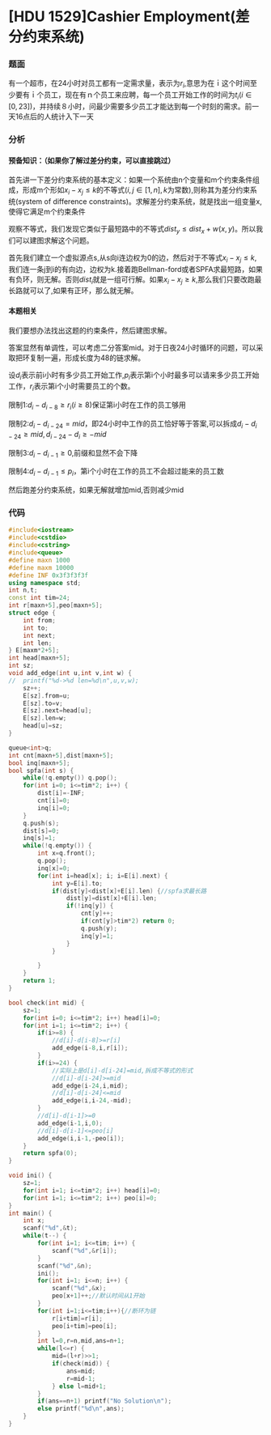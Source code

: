 # [HDU 1529]Cashier Employment(差分约束系统)

### 题面

有一个超市，在24小时对员工都有一定需求量，表示为$r_i$,意思为在ｉ这个时间至少要有ｉ个员工，现在有ｎ个员工来应聘，每一个员工开始工作的时间为$t_i(i \in [0,23])$，并持续８小时，问最少需要多少员工才能达到每一个时刻的需求。前一天16点后的人统计入下一天

### 分析

#### 预备知识：（如果你了解过差分约束，可以直接跳过）

首先讲一下差分约束系统的基本定义：如果一个系统由n个变量和m个约束条件组成，形成m个形如$x_i-x_j≤k​$的不等式($i,j∈[1,n],k​$为常数),则称其为差分约束系统(system of difference constraints)。求解差分约束系统，就是找出一组变量x,使得它满足m个约束条件

观察不等式，我们发现它类似于最短路中的不等式$dist_y \leq dist_x +w(x,y)​$。所以我们可以建图求解这个问题。

首先我们建立一个虚拟源点s,从s向i连边权为0的边，然后对于不等式$x_i-x_j≤k$,我们连一条j到i的有向边，边权为k.接着跑Bellman-ford或者SPFA求最短路，如果有负环，则无解。否则$dist_i$就是一组可行解。如果$x_i-x_j \geq k$,那么我们只要改跑最长路就可以了,如果有正环，那么就无解。



#### 本题相关

我们要想办法找出这题的约束条件，然后建图求解。

答案显然有单调性，可以考虑二分答案mid。对于日夜24小时循环的问题，可以采取把环复制一遍，形成长度为48的链求解。

设$d_i$表示前i小时有多少员工开始工作,$p_i$表示第i个小时最多可以请来多少员工开始工作，$r_i$表示第i个小时需要员工的个数。

限制1:$d_i -d_{i-8} \geq r_i (i \geq 8)​$ 保证第i小时在工作的员工够用

限制2:$d_i-d_{i-24} =mid$，即24小时中工作的员工恰好等于答案,可以拆成$d_i-d_{i-24} \geq mid,d_{i-24}-d_i \geq -mid$

限制3:$d_i - d_{i-1} \geq 0$,前缀和显然不会下降

限制4:$d_i - d_{i-1} \leq p_i$，第i个小时在工作的员工不会超过能来的员工数

然后跑差分约束系统，如果无解就增加mid,否则减少mid

### 代码

```cpp
#include<iostream>
#include<cstdio>
#include<cstring>
#include<queue>
#define maxn 1000
#define maxm 10000
#define INF 0x3f3f3f3f
using namespace std;
int n,t;
const int tim=24;
int r[maxn+5],peo[maxn+5];
struct edge {
	int from;
	int to;
	int next;
	int len;
} E[maxm*2+5];
int head[maxn+5];
int sz;
void add_edge(int u,int v,int w) {
//	printf("%d->%d len=%d\n",u,v,w);
	sz++;
	E[sz].from=u;
	E[sz].to=v;
	E[sz].next=head[u];
	E[sz].len=w;
	head[u]=sz;
}

queue<int>q;
int cnt[maxn+5],dist[maxn+5];
bool inq[maxn+5];
bool spfa(int s) {
	while(!q.empty()) q.pop();
	for(int i=0; i<=tim*2; i++) {
		dist[i]=-INF;
		cnt[i]=0;
		inq[i]=0;
	}
	q.push(s);
	dist[s]=0;
	inq[s]=1;
	while(!q.empty()) {
		int x=q.front();
		q.pop();
		inq[x]=0;
		for(int i=head[x]; i; i=E[i].next) {
			int y=E[i].to;
			if(dist[y]<dist[x]+E[i].len) {//spfa求最长路 
				dist[y]=dist[x]+E[i].len;
				if(!inq[y]) {
					cnt[y]++;
					if(cnt[y]>tim*2) return 0;
					q.push(y);
					inq[y]=1;
				}
			}

		}
	}
	return 1;
}

bool check(int mid) {
	sz=1;
	for(int i=0; i<=tim*2; i++) head[i]=0;
	for(int i=1; i<=tim*2; i++) {
		if(i>=8) {
			//d[i]-d[i-8]>=r[i]
			add_edge(i-8,i,r[i]);
		}
		if(i>=24) {
			//实际上是d[i]-d[i-24]=mid,拆成不等式的形式
			//d[i]-d[i-24]>=mid
			add_edge(i-24,i,mid);
			//d[i]-d[i-24]<=mid
			add_edge(i,i-24,-mid);
		}
		//d[i]-d[i-1]>=0
		add_edge(i-1,i,0);
		//d[i]-d[i-1]<=peo[i]
		add_edge(i,i-1,-peo[i]);
	}
	return spfa(0);
}

void ini() {
	sz=1;
	for(int i=1; i<=tim*2; i++) head[i]=0;
	for(int i=1; i<=tim*2; i++) peo[i]=0;
}
int main() {
	int x;
	scanf("%d",&t);
	while(t--) {
		for(int i=1; i<=tim; i++) {
			scanf("%d",&r[i]);
		}
		scanf("%d",&n);
		ini();
		for(int i=1; i<=n; i++) {
			scanf("%d",&x);
			peo[x+1]++;//默认时间从1开始 
		}
		for(int i=1;i<=tim;i++){//断环为链 
			r[i+tim]=r[i];
			peo[i+tim]=peo[i];
		} 
		int l=0,r=n,mid,ans=n+1;
		while(l<=r) {
			mid=(l+r)>>1;
			if(check(mid)) {
				ans=mid;
				r=mid-1;
			} else l=mid+1;
		}
		if(ans==n+1) printf("No Solution\n");
		else printf("%d\n",ans);
	}
}
```



